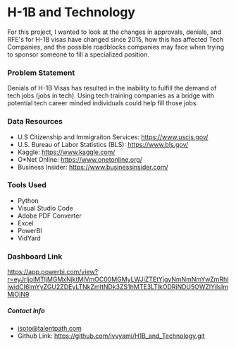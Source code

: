 # H-1B and Technology

For this project, I wanted to look at the changes in approvals, denials, and RFE's for H-1B visas have changed since 2015, how this has affected Tech Companies, and the possible roadblocks companies may face when trying to sponsor someone to fill a specialized position.

### Problem Statement
Denials of H-1B Visas has resulted in the inability to fulfill the demand of tech jobs (jobs in tech). Using tech training companies as a bridge with potential tech career minded individuals could help fill those jobs. 

### Data Resources
- U.S Citizenship and Immigraiton Services: https://www.uscis.gov/
- U.S. Bureau of Labor Statistics (BLS): https://www.bls.gov/
- Kaggle: https://www.kaggle.com/
- O*Net Online: https://www.onetonline.org/
- Business Insider: https://www.businessinsider.com/

### Tools Used
- Python
- Visual Studio Code
- Adobe PDF Converter
- Excel
- PowerBI
- VidYard

### Dashboard Link
https://app.powerbi.com/view?r=eyJrIjoiMTljMGMxNjktMjVmOC00MGMyLWJiZTEtYjgyNmNmNmYwZmRhIiwidCI6ImYyZGU2ZDEyLTNkZmItNDk3ZS1hMTE3LTlkODRjNDU5OWZlYiIsImMiOjN9

##### Contact Info
- isoto@talentpath.com
- Github Link: https://github.com/ivvyami/H1B_and_Technology.git

